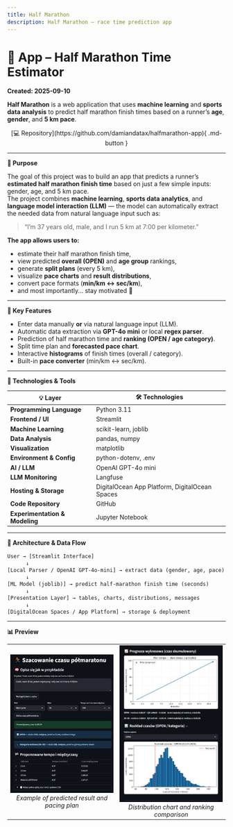 ```yaml
---
title: Half Marathon
description: Half Marathon – race time prediction app
---
```


# 🏃 App – Half Marathon Time Estimator

**Created: 2025-09-10**

**Half Marathon** is a web application that uses **machine learning** and **sports data analysis** to predict half marathon finish times based on a runner’s **age**, **gender**, and **5 km pace**.

<div align="center" markdown>
[💻 Repository](https://github.com/damiandatax/halfmarathon-app){ .md-button }
</div>

---

**🎯 Purpose**

The goal of this project was to build an app that predicts a runner’s **estimated half marathon finish time** based on just a few simple inputs: gender, age, and 5 km pace.  
The project combines **machine learning**, **sports data analytics**, and **language model interaction (LLM)** — the model can automatically extract the needed data from natural language input such as:  
> “I’m 37 years old, male, and I run 5 km at 7:00 per kilometer.”

**The app allows users to:**

- estimate their half marathon finish time,  
- view predicted **overall (OPEN)** and **age group** rankings,  
- generate **split plans** (every 5 km),  
- visualize **pace charts** and **result distributions**,  
- convert pace formats (**min/km ↔ sec/km**),  
- and most importantly... stay motivated 💪

---

**🚀 Key Features**

- Enter data manually **or** via natural language input (LLM).  
- Automatic data extraction via **GPT-4o mini** or local **regex parser**.  
- Prediction of half marathon time and **ranking (OPEN / age category)**.  
- Split time plan and **forecasted pace chart**.  
- Interactive **histograms** of finish times (overall / category).  
- Built-in **pace converter** (min/km ↔ sec/km).

---

**🧩 Technologies & Tools**

| 💡 Layer | 🛠️ Technologies |
|-----------|-----------------------------|
| **Programming Language** | Python 3.11 |
| **Frontend / UI** | Streamlit |
| **Machine Learning** | scikit-learn, joblib |
| **Data Analysis** | pandas, numpy |
| **Visualization** | matplotlib |
| **Environment & Config** | python-dotenv, .env |
| **AI / LLM** | OpenAI GPT-4o mini |
| **LLM Monitoring** | Langfuse |
| **Hosting & Storage** | DigitalOcean App Platform, DigitalOcean Spaces |
| **Code Repository** | GitHub |
| **Experimentation & Modeling** | Jupyter Notebook |

---

**🧠 Architecture & Data Flow**

```text
User → [Streamlit Interface]
      ↓
[Local Parser / OpenAI GPT-4o-mini] → extract data (gender, age, pace)
      ↓
[ML Model (joblib)] → predict half-marathon finish time (seconds)
      ↓
[Presentation Layer] → tables, charts, distributions, messages
      ↓
[DigitalOcean Spaces / App Platform] → storage & deployment
```

---
**📊 Preview**

<div align="center"> <table> <tr> <td align="center" width="50%"> <img src="/assets/images/screan_halfmarathon.png" alt="Ekran główny aplikacji – dane i predykcja" width="100%"><br> <em>Example of predicted result and pacing plan</em> </td> <td align="center" width="50%"> <img src="/assets/images/screan_halfmarathon_1.png" alt="Wykres i rozkład wyników" width="100%"><br> <em>Distribution chart and ranking comparison</em> </td> </tr> </table> </div>